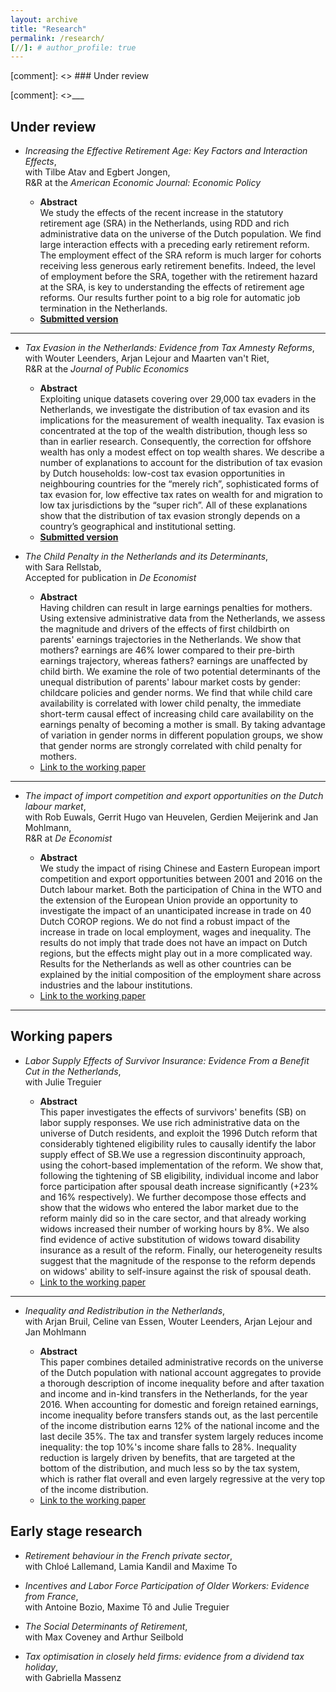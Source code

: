 ```yaml
---
layout: archive
title: "Research"
permalink: /research/
[//]: # author_profile: true
---
```



[comment]: <> ### Under review


[comment]: <>___


## Under review

- *Increasing the Effective Retirement Age: Key Factors and Interaction Effects*,  
with Tilbe Atav and Egbert Jongen,  
R&R at the *American Economic Journal: Economic Policy*


    - **Abstract**  
    We study the effects of the recent increase in the statutory retirement age (SRA) in the Netherlands, using RDD and rich administrative data on the universe of the Dutch population. We find large interaction effects with a preceding early retirement reform. The employment effect of the SRA reform is much larger for cohorts receiving less generous early retirement benefits. Indeed, the level of employment before the SRA, together with the retirement hazard at the SRA, is key to understanding the effects of retirement age reforms. Our results further point to a big role for automatic job termination in the Netherlands.
    - [**Submitted version**](https://www.dropbox.com/s/sdi78668wdsjgma/Atavetal2021WP.pdf?dl=0)

___

- *Tax Evasion in the Netherlands: Evidence from Tax Amnesty Reforms*,  
with Wouter Leenders, Arjan Lejour and Maarten van't Riet,  
R&R at the *Journal of Public Economics*


    - **Abstract**  
        Exploiting unique datasets covering over 29,000 tax evaders in the Netherlands, we investigate the distribution of tax evasion and its implications for the measurement of wealth inequality. Tax evasion is concentrated at the top of the wealth distribution, though less so than in earlier research. Consequently, the correction for offshore wealth has only a modest effect on top wealth shares. We describe a number of explanations to account for the distribution of tax evasion by Dutch households: low-cost tax evasion opportunities in neighbouring countries for the “merely rich”, sophisticated forms of tax evasion for, low effective tax rates on wealth for and migration to low tax jurisdictions by the “super rich”. All of these explanations show that the distribution of tax evasion strongly depends on a country’s geographical and institutional setting.
    - [**Submitted version**](https://www.dropbox.com/s/msg1z03hxbpa2mj/Leendersetal2021WP.pdf?dl=0)


- *The Child Penalty in the Netherlands and its Determinants*,  
with Sara Rellstab,  
Accepted for publication in *De Economist*

    - **Abstract**  
        Having children can result in large earnings penalties for mothers. Using extensive administrative data from the Netherlands, we assess the magnitude and drivers of the effects of first childbirth on parents' earnings trajectories in the Netherlands. We show that mothers? earnings are 46% lower compared to their pre-birth earnings trajectory, whereas fathers? earnings are unaffected by child birth. We examine the role of two potential determinants of the unequal distribution of parents' labour market costs by gender: childcare policies and gender norms. We find that while child care availability is correlated with lower child penalty, the immediate short-term causal effect of increasing child care availability on the earnings penalty of becoming a mother is small. By taking advantage of variation in gender norms in different population groups, we show that gender norms are strongly correlated with child penalty for mothers.
    - [Link to the working paper](https://www.cpb.nl/en/the-child-penalty-in-the-netherlands-and-its-determinants)

 ___

- *The impact of import competition and export opportunities on the Dutch labour market*,  
with  Rob Euwals, Gerrit Hugo van Heuvelen, Gerdien Meijerink and Jan Mohlmann,  
R&R at *De Economist*

    - **Abstract**  
We study the impact of rising Chinese and Eastern European import competition and export opportunities between 2001 and 2016 on the Dutch labour market. Both the participation of China in the WTO and the extension of the European Union provide an opportunity to investigate the impact of an unanticipated increase in trade on 40 Dutch COROP regions. We do not find a robust impact of the increase in trade on local employment, wages and inequality. The results do not imply that trade does not have an impact on Dutch regions, but the effects might play out in a more complicated way. Results for the Netherlands as well as other countries can be explained by the initial composition of the employment share across industries and the labour institutions.
    - [Link to the working paper](https://www.cpb.nl/sites/default/files/omnidownload/CPB-Discussion-Paper-426-Impact-of-import-competition-and-export-opportunities-Dutch-labour-market.pdf)
___


## Working papers



- *Labor Supply Effects of Survivor Insurance:  Evidence From a Benefit Cut in the Netherlands*,  
with Julie Treguier 

    - **Abstract**  
 This paper investigates the effects of survivors' benefits (SB) on labor supply responses. We use rich administrative data on the universe of Dutch residents, and exploit the 1996 Dutch reform that considerably tightened eligibility rules to  causally identify the labor supply effect of SB.We use a regression discontinuity approach, using the cohort-based implementation of the reform. We show that, following the tightening of SB eligibility, individual income and labor force participation after spousal death increase significantly (+23% and 16% respectively).  We further decompose those effects and show that the widows who entered the labor market due to the reform mainly did so in the care sector, and that already working widows increased their number of working hours by 8%. We also find evidence of active substitution of widows toward disability insurance as a result of the reform. Finally, our heterogeneity results suggest that the magnitude of the response to the reform depends on widows' ability to self-insure against the risk of spousal death.
    - [Link to the working paper](https://www.cpb.nl/sites/default/files/omnidownload/CPB-Discussion-Paper-437-Labor-Supply-Effects-of-Survivor-Insurance.pdf)

___

- *Inequality and Redistribution in the Netherlands*,  
with  Arjan Bruil, Celine van Essen, Wouter Leenders, Arjan Lejour and Jan Mohlmann

    - **Abstract**  
This paper combines detailed administrative records on the universe of the Dutch population with national account aggregates to provide a thorough description of income inequality before and after taxation and income and in-kind transfers in the Netherlands, for the year 2016.  When accounting for domestic and foreign retained earnings, income inequality before transfers stands out, as the last percentile of the income distribution earns 12% of the national income and the last decile 35%.  The tax and transfer system largely reduces income inequality:  the top 10%'s income share falls to 28%.  Inequality reduction is largely driven by benefits, that are targeted at the bottom of the distribution, and much less so by the tax system, which is rather flat overall and even largely regressive at the very top of the income distribution. 
    - [Link to the working paper](https://www.cpb.nl/sites/default/files/omnidownload/CPB-Discussion-Paper-436-Inequality-and-Redistribution-in-the-Netherlands.pdf)

 

## Early stage research

- *Retirement behaviour in the French private sector*,  
with Chloé Lallemand, Lamia Kandil and Maxime To

- *Incentives and Labor Force Participation of Older Workers: Evidence from France*,  
with Antoine Bozio, Maxime Tô and Julie Treguier  

- *The Social Determinants of Retirement*,  
with Max Coveney and Arthur Seilbold

- *Tax optimisation in closely held firms: evidence from a dividend tax holiday*,  
with Gabriella Massenz

